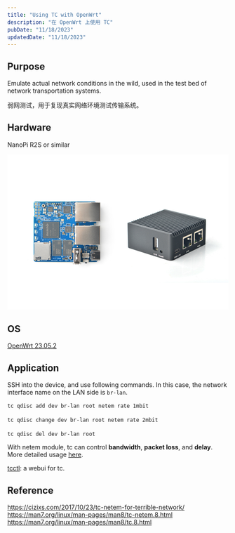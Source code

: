 ```yaml
---
title: "Using TC with OpenWrt"
description: "在 OpenWrt 上使用 TC"
pubDate: "11/18/2023"
updatedDate: "11/18/2023"
---
```


## Purpose

Emulate actual network conditions in the wild,
used in the test bed of network transportation systems.

弱网测试，用于复现真实网络环境测试传输系统。

## Hardware

NanoPi R2S or similar

![img of r2s](../../../assets/gagets/r2s.jpg)

## OS

[OpenWrt 23.05.2](https://firmware-selector.openwrt.org/)

## Application

SSH into the device, and use following commands.
In this case, the network interface name on the LAN side is `br-lan`.

```
tc qdisc add dev br-lan root netem rate 1mbit

tc qdisc change dev br-lan root netem rate 2mbit

tc qdisc del dev br-lan root
```

With netem module, tc can control **bandwidth**, **packet loss**, and **delay**.  
More detailed usage [here](https://man7.org/linux/man-pages/man8/tc-netem.8.html).

[tcctl](/blog/gadgets/tcctl): a webui for tc.

## Reference

https://cizixs.com/2017/10/23/tc-netem-for-terrible-network/  
https://man7.org/linux/man-pages/man8/tc-netem.8.html  
https://man7.org/linux/man-pages/man8/tc.8.html  

